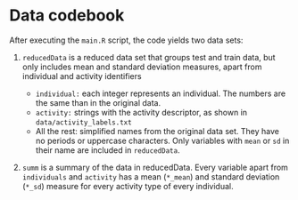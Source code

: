 # Data codebook

After executing the `main.R` script, the code yields two data sets:

1. `reducedData` is a reduced data set that groups test and train data, but
only includes mean and standard deviation measures, apart from individual and
activity identifiers
    + `individual:` each integer represents an individual. The numbers are the same 
        than in the original data.
    + `activity:` strings with the activity descriptor, as shown in 
        `data/activity_labels.txt`
    + All the rest: simplified names from the original data set. They have no
        periods or uppercase characters. Only variables with `mean` or `sd` in 
        their name are included in `reducedData`.

2. `summ` is a summary of the data in reducedData. Every variable apart from 
`individuals` and `activity` has a mean (`*_mean`) and standard deviation 
(`*_sd`) measure for every activity type of every individual.